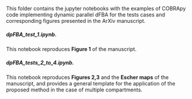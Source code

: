 This folder contains the jupyter notebooks with the examples of COBRApy code implementing dynamic parallel dFBA for the tests cases and corresponding figures presented in the ArXiv manuscript.

##### dpFBA_test_1.ipynb. 

This notebook reproduces **Figure 1** of the manuscript.


##### dpFBA_tests_2_to_4.ipynb.

This notebook reproduces **Figures 2,3** and the **Escher maps** of the manuscript, and provides a general template for the application of the proposed method in the case of multiple compartments. 







